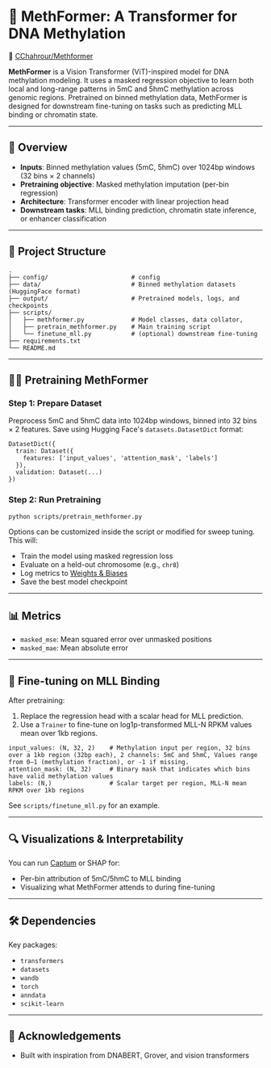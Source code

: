 # 🧚 MethFormer: A Transformer for DNA Methylation


🤗 [CChahrour/Methformer](https://huggingface.co/CChahrour/Methformer)

**MethFormer**  is a Vision Transformer (ViT)-inspired model for DNA methylation modeling. It uses a masked regression objective to learn both local and long-range patterns in 5mC and 5hmC methylation across genomic regions. Pretrained on binned methylation data, MethFormer is designed for downstream fine-tuning on tasks such as predicting MLL binding or chromatin state.

---

## 🚀 Overview

* **Inputs**: Binned methylation values (5mC, 5hmC) over 1024bp windows (32 bins × 2 channels)
* **Pretraining objective**: Masked methylation imputation (per-bin regression)
* **Architecture**: Transformer encoder with linear projection head
* **Downstream tasks**: MLL binding prediction, chromatin state inference, or enhancer classification

---

## 📁 Project Structure

```
.
├── config/                       # config
├── data/                         # Binned methylation datasets (HuggingFace format)
├── output/                       # Pretrained models, logs, and checkpoints
├── scripts/                      
│   ├── methformer.py             # Model classes, data collator, 
│   ├── pretrain_methformer.py    # Main training script
│   └── finetune_mll.py           # (optional) downstream fine-tuning
├── requirements.txt
└── README.md
```

---

## 👩‍💻 Pretraining MethFormer

### Step 1: Prepare Dataset

Preprocess 5mC and 5hmC data into 1024bp windows, binned into 32 bins × 2 features. Save using Hugging Face's `datasets.DatasetDict` format:

```
DatasetDict({
  train: Dataset({
    features: ['input_values', 'attention_mask', 'labels']
  }),
  validation: Dataset(...)
})
```

### Step 2: Run Pretraining

```bash
python scripts/pretrain_methformer.py
```

Options can be customized inside the script or modified for sweep tuning. This will:

* Train the model using masked regression loss
* Evaluate on a held-out chromosome (e.g., `chr8`)
* Log metrics to [Weights & Biases](https://wandb.ai)
* Save the best model checkpoint

---

## 📊 Metrics

* `masked_mse`: Mean squared error over unmasked positions
* `masked_mae`: Mean absolute error

---

## 🧪 Fine-tuning on MLL Binding

After pretraining:

1. Replace the regression head with a scalar head for MLL prediction.
2. Use a `Trainer` to fine-tune on log1p-transformed MLL-N RPKM values mean over 1kb regions.

```
input_values: (N, 32, 2)    # Methylation input per region, 32 bins over a 1kb region (32bp each), 2 channels: 5mC and 5hmC, Values range from 0–1 (methylation fraction), or -1 if missing.
attention_mask: (N, 32)     # Binary mask that indicates which bins have valid methylation values
labels: (N,)                # Scalar target per region, MLL-N mean RPKM over 1kb regions
```

See `scripts/finetune_mll.py` for an example.

---

## 🔍 Visualizations & Interpretability

You can run [Captum](https://captum.ai) or SHAP for:

* Per-bin attribution of 5mC/5hmC to MLL binding
* Visualizing what MethFormer attends to during fine-tuning

---

## 🛠️ Dependencies

Key packages:

* `transformers`
* `datasets`
* `wandb`
* `torch`
* `anndata`
* `scikit-learn`

---

## 🧠 Acknowledgements

* Built with inspiration from DNABERT, Grover, and vision transformers
